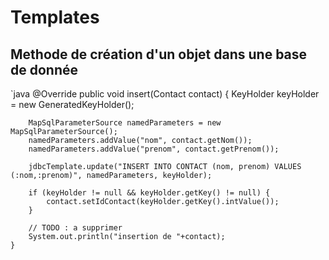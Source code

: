 # Templates
## Methode de création d'un objet dans une base de donnée
`java
@Override
	public void insert(Contact contact) {
		KeyHolder keyHolder = new GeneratedKeyHolder();
		
		MapSqlParameterSource namedParameters = new MapSqlParameterSource();
		namedParameters.addValue("nom", contact.getNom());
		namedParameters.addValue("prenom", contact.getPrenom());

		jdbcTemplate.update("INSERT INTO CONTACT (nom, prenom) VALUES (:nom,:prenom)", namedParameters, keyHolder);

		if (keyHolder != null && keyHolder.getKey() != null) {
			contact.setIdContact(keyHolder.getKey().intValue());
		}
		
		// TODO : a supprimer
		System.out.println("insertion de "+contact);
	}
